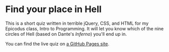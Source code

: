 # Find your place in Hell

This is a short quiz written in terrible jQuery, CSS, and HTML for my Epicodus class, Intro to Programming. It will let you know which of the nine circles of Hell (based on Dante's _Inferno_) you'll end up in.

You can find the live quiz on [a GitHub Pages site](https://jeansjacket.github.io/hell-quiz).
